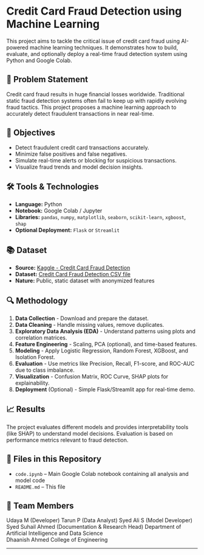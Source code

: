 # Credit Card Fraud Detection using Machine Learning

This project aims to tackle the critical issue of credit card fraud using AI-powered machine learning techniques. It demonstrates how to build, evaluate, and optionally deploy a real-time fraud detection system using Python and Google Colab.

## 📌 Problem Statement
Credit card fraud results in huge financial losses worldwide. Traditional static fraud detection systems often fail to keep up with rapidly evolving fraud tactics. This project proposes a machine learning approach to accurately detect fraudulent transactions in near real-time.

## 🎯 Objectives
- Detect fraudulent credit card transactions accurately.
- Minimize false positives and false negatives.
- Simulate real-time alerts or blocking for suspicious transactions.
- Visualize fraud trends and model decision insights.

## 🛠️ Tools & Technologies
- **Language:** Python  
- **Notebook:** Google Colab / Jupyter  
- **Libraries:** `pandas`, `numpy`, `matplotlib`, `seaborn`, `scikit-learn`, `xgboost`, `shap`  
- **Optional Deployment:** `Flask` or `Streamlit`

## 📚 Dataset
- **Source:** [Kaggle - Credit Card Fraud Detection](https://www.kaggle.com/mlg-ulb/creditcardfraud) 
- **Dataset:** [Credit Card Fraud Detection CSV file](https://drive.google.com/file/d/1huCQ_f24PD2pu2XqTonD--B0bimKkPDH/view?usp=drivesdk) 
- **Nature:** Public, static dataset with anonymized features

## 🔍 Methodology
1. **Data Collection** - Download and prepare the dataset.
2. **Data Cleaning** - Handle missing values, remove duplicates.
3. **Exploratory Data Analysis (EDA)** - Understand patterns using plots and correlation matrices.
4. **Feature Engineering** - Scaling, PCA (optional), and time-based features.
5. **Modeling** - Apply Logistic Regression, Random Forest, XGBoost, and Isolation Forest.
6. **Evaluation** - Use metrics like Precision, Recall, F1-score, and ROC-AUC due to class imbalance.
7. **Visualization** - Confusion Matrix, ROC Curve, SHAP plots for explainability.
8. **Deployment** (Optional) - Simple Flask/Streamlit app for real-time demo.

## 📈 Results
The project evaluates different models and provides interpretability tools (like SHAP) to understand model decisions. Evaluation is based on performance metrics relevant to fraud detection.

## 📁 Files in this Repository
- `code.ipynb` – Main Google Colab notebook containing all analysis and model code
- `README.md` – This file

## 👥 Team Members
 Udaya M (Developer)
 Tarun P (Data Analyst)
 Syed Ali S (Model Developer)
 Syed Suhail Ahmed (Documentation & Research Head)
Department of Artificial Intelligence and Data Science  
Dhaanish Ahmed College of Engineering  

---

